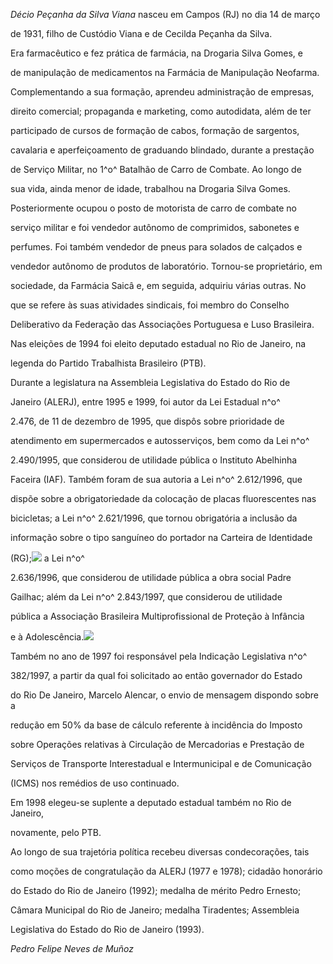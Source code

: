 

*Décio Peçanha da Silva Viana* nasceu em Campos (RJ) no dia 14 de março

de 1931, filho de Custódio Viana e de Cecilda Peçanha da Silva.



Era farmacêutico e fez prática de farmácia, na Drogaria Silva Gomes, e

de manipulação de medicamentos na Farmácia de Manipulação Neofarma.

Complementando a sua formação, aprendeu administração de empresas,

direito comercial; propaganda e marketing, como autodidata, além de ter

participado de cursos de formação de cabos, formação de sargentos,

cavalaria e aperfeiçoamento de graduando blindado, durante a prestação

de Serviço Militar, no 1^o^ Batalhão de Carro de Combate. Ao longo de

sua vida, ainda menor de idade, trabalhou na Drogaria Silva Gomes.

Posteriormente ocupou o posto de motorista de carro de combate no

serviço militar e foi vendedor autônomo de comprimidos, sabonetes e

perfumes. Foi também vendedor de pneus para solados de calçados e

vendedor autônomo de produtos de laboratório. Tornou-se proprietário, em

sociedade, da Farmácia Saicâ e, em seguida, adquiriu várias outras. No

que se refere às suas atividades sindicais, foi membro do Conselho

Deliberativo da Federação das Associações Portuguesa e Luso Brasileira.



Nas eleições de 1994 foi eleito deputado estadual no Rio de Janeiro, na

legenda do Partido Trabalhista Brasileiro (PTB).



Durante a legislatura na Assembleia Legislativa do Estado do Rio de

Janeiro (ALERJ), entre 1995 e 1999, foi autor da Lei Estadual n^o^

2.476, de 11 de dezembro de 1995, que dispôs sobre prioridade de

atendimento em supermercados e autosserviços, bem como da Lei n^o^

2.490/1995, que considerou de utilidade pública o Instituto Abelhinha

Faceira (IAF). Também foram de sua autoria a Lei n^o^ 2.612/1996, que

dispõe sobre a obrigatoriedade da colocação de placas fluorescentes nas

bicicletas; a Lei n^o^ 2.621/1996, que tornou obrigatória a inclusão da

informação sobre o tipo sanguíneo do portador na Carteira de Identidade

(RG);![](PE%c3%87ANHA,%20D%c3%a9cio_arquivos/image001.jpg) a Lei n^o^

2.636/1996, que considerou de utilidade pública a obra social Padre

Gailhac; além da Lei n^o^ 2.843/1997, que considerou de utilidade

pública a Associação Brasileira Multiprofissional de Proteção à Infância

e à Adolescência.![](PE%c3%87ANHA,%20D%c3%a9cio_arquivos/image001.jpg)

Também no ano de 1997 foi responsável pela Indicação Legislativa n^o^

382/1997, a partir da qual foi solicitado ao então governador do Estado

do Rio De Janeiro, Marcelo Alencar, o envio de mensagem dispondo sobre a

redução em 50% da base de cálculo referente à incidência do Imposto

sobre Operações relativas à Circulação de Mercadorias e Prestação de

Serviços de Transporte Interestadual e Intermunicipal e de Comunicação

(ICMS) nos remédios de uso continuado.



Em 1998 elegeu-se suplente a deputado estadual também no Rio de Janeiro,

novamente, pelo PTB.



Ao longo de sua trajetória política recebeu diversas condecorações, tais

como moções de congratulação da ALERJ (1977 e 1978); cidadão honorário

do Estado do Rio de Janeiro (1992); medalha de mérito Pedro Ernesto;

Câmara Municipal do Rio de Janeiro; medalha Tiradentes; Assembleia

Legislativa do Estado do Rio de Janeiro (1993).



*Pedro Felipe Neves de Muñoz*



